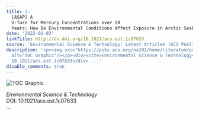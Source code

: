 ```yaml
---
title: |-
  [ASAP] A
  U‑Turn for Mercury Concentrations over 20
  Years: How Do Environmental Conditions Affect Exposure in Arctic Seabirds?
date: '2022-02-03'
linkTitle: http://dx.doi.org/10.1021/acs.est.1c07633
source: 'Environmental Science & Technology: Latest Articles (ACS Publications)'
description: '<p><img src="https://pubs.acs.org/na101/home/literatum/publisher/achs/journals/content/esthag/0/esthag.ahead-of-print/acs.est.1c07633/20220203/images/medium/es1c07633_0006.gif"
  alt="TOC Graphic"/></p><div><cite>Environmental Science & Technology</cite></div><div>DOI:
  10.1021/acs.est.1c07633</div> ...'
disable_comments: true
---
```

<p><img src="https://pubs.acs.org/na101/home/literatum/publisher/achs/journals/content/esthag/0/esthag.ahead-of-print/acs.est.1c07633/20220203/images/medium/es1c07633_0006.gif" alt="TOC Graphic"/></p><div><cite>Environmental Science & Technology</cite></div><div>DOI: 10.1021/acs.est.1c07633</div> ...